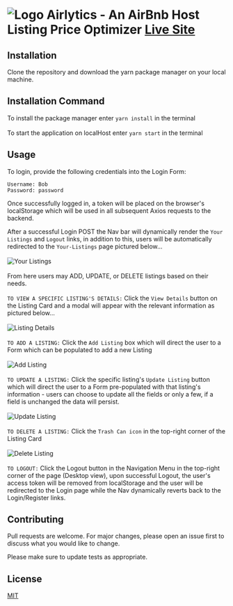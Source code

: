 # ![Logo](https://i.imgur.com/UPlNBo1.png) Airlytics - An AirBnb Host Listing Price Optimizer <a href="https://airlytics.netlify.com">Live Site</a>


## Installation
Clone the repository and download the yarn package manager on your local machine.

## Installation Command
To install the package manager enter ```yarn install``` in the terminal
<br/><br/>
To start the application on localHost enter ```yarn start``` in the terminal

## Usage
To login, provide the following credentials into the Login Form:

```
Username: Bob
Password: password
```

Once successfully logged in, a token will be placed on the browser's localStorage which will be used in all subsequent Axios requests to the backend.

After a successful Login POST the Nav bar will dynamically render the `Your Listings` and `Logout` links, in addition to this, users will be automatically redirected to the `Your-Listings` page pictured below...
<br/>
<br/>
![Your Listings](https://i.imgur.com/fMbsUi5.jpg)
<br />
<br />
From here users may ADD, UPDATE, or DELETE listings based on their needs.
<br/>
<br/>
`TO VIEW A SPECIFIC LISTING'S DETAILS:` Click the `View Details` button on the Listing Card and a modal will appear with the relevant information as pictured below...
<br/>
<br/>
![Listing Details](https://i.imgur.com/KGVoH9I.png)
<br/>
<br/>
`TO ADD A LISTING:` Click the `Add Listing` box which will direct the user to a Form which can be populated to add a new Listing
<br/>
<br/>
![Add Listing](https://i.imgur.com/p4D9eEH.png)
<br/>
<br/>
`TO UPDATE A LISTING:` Click the specific listing's `Update Listing` button which will direct the user to a Form pre-populated with that listing's information - users can choose to update all the fields or only a few, if a field is unchanged the data will persist.
<br/>
<br/>
![Update Listing](https://i.imgur.com/3Np8Rhb.png)
<br/>
<br/>
`TO DELETE A LISTING:` Click the `Trash Can icon` in the top-right corner of the Listing Card
<br/>
<br/>
![Delete Listing](https://i.imgur.com/Bzl04ZD.png)
<br/>
<br/>
`TO LOGOUT:` Click the Logout button in the Navigation Menu in the top-right corner of the page (Desktop view), upon successful Logout, the user's access token will be removed from localStorage and the user will be redirected to the Login page while the Nav dynamically reverts back to the Login/Register links.


## Contributing
Pull requests are welcome. For major changes, please open an issue first to discuss what you would like to change.

Please make sure to update tests as appropriate.

## License
[MIT](https://choosealicense.com/licenses/mit/)
